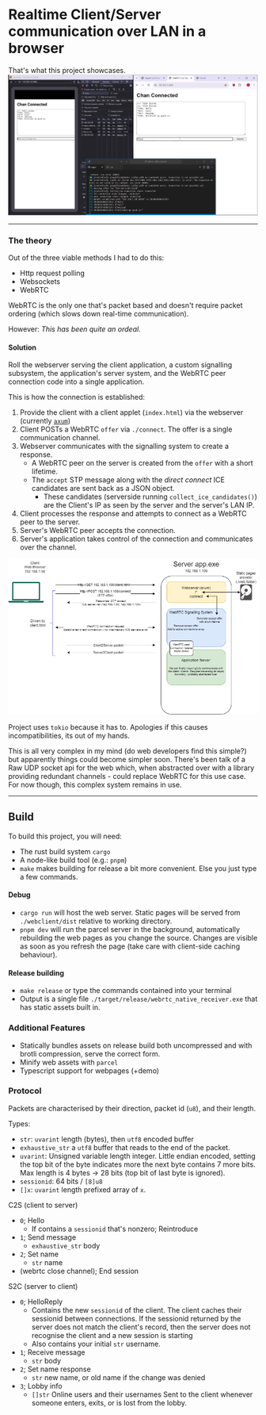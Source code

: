 # Realtime Client/Server communication over LAN in a browser
That's what this project showcases.
![Sample](./docs/README/Operation.png)

------

### The theory
Out of the three viable methods I had to do this:
- Http request polling
- Websockets
- WebRTC

WebRTC is the only one that's packet based and doesn't require packet ordering (which slows down real-time communication).

However: *This has been quite an ordeal.*

#### Solution
Roll the webserver serving the client application, a custom signalling subsystem, the application's server system, and the WebRTC peer connection code into a single application.

This is how the connection is established:
1. Provide the client with a client applet (`index.html`) via the webserver (currently [`axum`](https://github.com/tokio-rs/axum))
2. Client POSTs a WebRTC `offer` via `./connect`. The offer is a single communication channel.
3. Webserver communicates with the signalling system to create a response.
    - A WebRTC peer on the server is created from the `offer` with a short lifetime.
    - The `accept` STP message along with the *direct connect* ICE candidates are sent back as a JSON object.
        - These candidates (serverside running `collect_ice_candidates()`) are the Client's IP as seen by the server and the server's LAN IP.
4. Client processes the response and attempts to connect as a WebRTC peer to the server.
5. Server's WebRTC peer accepts the connection.
6. Server's application takes control of the connection and communicates over the channel.

![](./docs/README/ServerOnWebRTC.png)

Project uses `tokio` because it has to. Apologies if this causes incompatibilities, its out of my hands.

This is all very complex in my mind (do web developers find this simple?) but apparently things could become simpler soon.
There's been talk of a Raw UDP socket api for the web which, when abstracted over with a library providing redundant channels - could replace WebRTC for this use case. For now though, this complex system remains in use.

<!-- TODO: What I wanted, what I needed, what I got -->

-----

## Build
To build this project, you will need:
- The rust build system `cargo`
- A node-like build tool (e.g.: `pnpm`)
- `make` makes building for release a bit more convenient. Else you just type a few commands.

#### Debug
- `cargo run` will host the web server. Static pages will be served from `./webclient/dist` relative to working directory.
- `pnpm dev` will run the parcel server in the background, automatically rebuilding the web pages as you change the source. Changes are visible as soon as you refresh the page (take care with client-side caching behaviour).

#### Release building
- `make release` or type the commands contained into your terminal
- Output is a single file `./target/release/webrtc_native_receiver.exe` that has static assets built in.

### Additional Features
- Statically bundles assets on release build both uncompressed and with brotli compression, serve the correct form.
- Minify web assets with `parcel`
- Typescript support for webpages (+demo)

### Protocol
Packets are characterised by their direction, packet id (`u8`), and their length.

Types:
- `str`: `uvarint` length (bytes), then `utf8` encoded buffer
- `exhaustive_str` a `utf8` buffer that reads to the end of the packet.
- `uvarint`: Unsigned variable length integer. Little endian encoded, setting the top bit of the byte indicates more the next byte contains 7 more bits. Max length is 4 bytes -> 28 bits (top bit of last byte is ignored).
- `sessionid`: 64 bits / `[8]u8`
- `[]x`: `uvarint` length prefixed array of `x`.

C2S (client to server)
- `0`; Hello
    - If contains a `sessionid` that's nonzero; Reintroduce
- `1`; Send message
    - `exhaustive_str` body
- `2`; Set name
    - `str` name
- (webrtc close channel); End session

S2C (server to client)
- `0`; HelloReply
    - Contains the new `sessionid` of the client.
      The client caches their sessionid between connections.
      If the sessionid returned by the server does not match the client's record, then the server does not recognise the client and a new session is starting
    - Also contains your initial `str` username.
- `1`; Receive message
    - `str` body
- `2`; Set name response
    - `str` new name, or old name if the change was denied
- `3`; Lobby info
    - `[]str` Online users and their usernames
       Sent to the client whenever someone enters, exits, or is lost from the lobby.